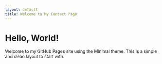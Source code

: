 ```yaml
---
layout: default
title: Welcome to My Contact Page
---
```


# Hello, World!
Welcome to my GitHub Pages site using the Minimal theme. This is a simple and clean layout to start with.
